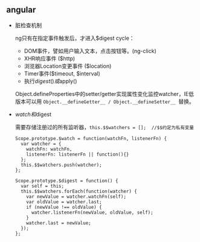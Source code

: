 ## angular

* 脏检查机制

  ng只有在指定事件触发后，才进入$digest cycle：

  - DOM事件，譬如用户输入文本，点击按钮等。(ng-click)
  - XHR响应事件 ($http)
  - 浏览器Location变更事件 ($location)
  - Timer事件($timeout, $interval)
  - 执行$digest()或$apply()

  Object.defineProperties中的setter/getter实现属性变化监控watcher，IE低版本可以用 `Object.__defineGetter__ / Object.__defineSetter__ `替换。

* $watch和$digest

  需要存储注册过的所有监听器，`this.$$watchers = [];  //$$约定为私有变量`

  ```
  Scope.prototype.$watch = function(watchFn, listenerFn) {
    var watcher = {
      watchFn: watchFn,
      listenerFn: listenerFn || function(){}
    };
    this.$$watchers.push(watcher);
  };

  Scope.prototype.$digest = function() {
    var self = this;
    this.$$watchers.forEach(function(watcher) {
      var newValue = watcher.watchFn(self);
      var oldValue = watcher.last;
      if (newValue !== oldValue) {
        watcher.listenerFn(newValue, oldValue, self);
      }
      watcher.last = newValue;
    });  
  };
  ```
